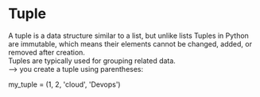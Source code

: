 # Tuple
A tuple is a data structure similar to a list, but unlike lists Tuples in Python are immutable, which means their elements cannot be changed, added, or removed after creation.
<br>
Tuples are typically used for grouping related data.
<br>
--> you create a tuple using parentheses:

my_tuple = (1, 2, 'cloud', 'Devops')